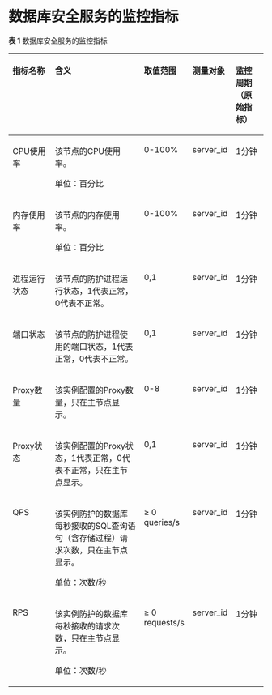 # 数据库安全服务的监控指标<a name="ZH-CN_TOPIC_0160826120"></a>

**表 1**  数据库安全服务的监控指标

<a name="table43127191164440"></a>
<table><thead align="left"><tr id="row21619017164440"><th class="cellrowborder" valign="top" width="17.87%" id="mcps1.2.6.1.1"><p id="p17263258164526"><a name="p17263258164526"></a><a name="p17263258164526"></a>指标名称</p>
</th>
<th class="cellrowborder" valign="top" width="40.89%" id="mcps1.2.6.1.2"><p id="p56146687164526"><a name="p56146687164526"></a><a name="p56146687164526"></a>含义</p>
</th>
<th class="cellrowborder" valign="top" width="11.39%" id="mcps1.2.6.1.3"><p id="p51587821164526"><a name="p51587821164526"></a><a name="p51587821164526"></a>取值范围</p>
</th>
<th class="cellrowborder" valign="top" width="16.619999999999997%" id="mcps1.2.6.1.4"><p id="p17863947164526"><a name="p17863947164526"></a><a name="p17863947164526"></a>测量对象</p>
</th>
<th class="cellrowborder" valign="top" width="13.23%" id="mcps1.2.6.1.5"><p id="zh-cn_topic_0015479905_p1611711113212"><a name="zh-cn_topic_0015479905_p1611711113212"></a><a name="zh-cn_topic_0015479905_p1611711113212"></a>监控周期（原始指标）</p>
</th>
</tr>
</thead>
<tbody><tr id="row1553905454618"><td class="cellrowborder" valign="top" width="17.87%" headers="mcps1.2.6.1.1 "><p id="p939164317363"><a name="p939164317363"></a><a name="p939164317363"></a>CPU使用率</p>
</td>
<td class="cellrowborder" valign="top" width="40.89%" headers="mcps1.2.6.1.2 "><p id="p151712423614"><a name="p151712423614"></a><a name="p151712423614"></a>该节点的CPU使用率。</p>
<p id="p186174194013"><a name="p186174194013"></a><a name="p186174194013"></a>单位：百分比</p>
</td>
<td class="cellrowborder" valign="top" width="11.39%" headers="mcps1.2.6.1.3 "><p id="p964584412147"><a name="p964584412147"></a><a name="p964584412147"></a>0-100%</p>
</td>
<td class="cellrowborder" valign="top" width="16.619999999999997%" headers="mcps1.2.6.1.4 "><p id="p1335861174311"><a name="p1335861174311"></a><a name="p1335861174311"></a>server_id</p>
</td>
<td class="cellrowborder" valign="top" width="13.23%" headers="mcps1.2.6.1.5 "><p id="zh-cn_topic_0015479905_p1411911103212"><a name="zh-cn_topic_0015479905_p1411911103212"></a><a name="zh-cn_topic_0015479905_p1411911103212"></a>1分钟</p>
</td>
</tr>
<tr id="row104463579466"><td class="cellrowborder" valign="top" width="17.87%" headers="mcps1.2.6.1.1 "><p id="p20391243153619"><a name="p20391243153619"></a><a name="p20391243153619"></a>内存使用率</p>
</td>
<td class="cellrowborder" valign="top" width="40.89%" headers="mcps1.2.6.1.2 "><p id="p13517102493612"><a name="p13517102493612"></a><a name="p13517102493612"></a>该节点的内存使用率。</p>
<p id="p292911321352"><a name="p292911321352"></a><a name="p292911321352"></a>单位：百分比</p>
</td>
<td class="cellrowborder" valign="top" width="11.39%" headers="mcps1.2.6.1.3 "><p id="p41871848144815"><a name="p41871848144815"></a><a name="p41871848144815"></a>0-100%</p>
</td>
<td class="cellrowborder" valign="top" width="16.619999999999997%" headers="mcps1.2.6.1.4 "><p id="p113581011124314"><a name="p113581011124314"></a><a name="p113581011124314"></a>server_id</p>
</td>
<td class="cellrowborder" valign="top" width="13.23%" headers="mcps1.2.6.1.5 "><p id="p1832914160452"><a name="p1832914160452"></a><a name="p1832914160452"></a>1分钟</p>
</td>
</tr>
<tr id="row170785120468"><td class="cellrowborder" valign="top" width="17.87%" headers="mcps1.2.6.1.1 "><p id="p1639204393611"><a name="p1639204393611"></a><a name="p1639204393611"></a>进程运行状态</p>
</td>
<td class="cellrowborder" valign="top" width="40.89%" headers="mcps1.2.6.1.2 "><p id="p1451792473616"><a name="p1451792473616"></a><a name="p1451792473616"></a>该节点的防护进程运行状态，1代表正常，0代表不正常。</p>
</td>
<td class="cellrowborder" valign="top" width="11.39%" headers="mcps1.2.6.1.3 "><p id="p2094623314147"><a name="p2094623314147"></a><a name="p2094623314147"></a>0,1</p>
</td>
<td class="cellrowborder" valign="top" width="16.619999999999997%" headers="mcps1.2.6.1.4 "><p id="p8358151110439"><a name="p8358151110439"></a><a name="p8358151110439"></a>server_id</p>
</td>
<td class="cellrowborder" valign="top" width="13.23%" headers="mcps1.2.6.1.5 "><p id="p193959194458"><a name="p193959194458"></a><a name="p193959194458"></a>1分钟</p>
</td>
</tr>
<tr id="row14493636164440"><td class="cellrowborder" valign="top" width="17.87%" headers="mcps1.2.6.1.1 "><p id="p239104312362"><a name="p239104312362"></a><a name="p239104312362"></a>端口状态</p>
</td>
<td class="cellrowborder" valign="top" width="40.89%" headers="mcps1.2.6.1.2 "><p id="p651712411363"><a name="p651712411363"></a><a name="p651712411363"></a>该节点的防护进程使用的端口状态，1代表正常，0代表不正常。</p>
</td>
<td class="cellrowborder" valign="top" width="11.39%" headers="mcps1.2.6.1.3 "><p id="p30996690164731"><a name="p30996690164731"></a><a name="p30996690164731"></a>0,1</p>
</td>
<td class="cellrowborder" valign="top" width="16.619999999999997%" headers="mcps1.2.6.1.4 "><p id="p113583114434"><a name="p113583114434"></a><a name="p113583114434"></a>server_id</p>
</td>
<td class="cellrowborder" valign="top" width="13.23%" headers="mcps1.2.6.1.5 "><p id="p2039511964511"><a name="p2039511964511"></a><a name="p2039511964511"></a>1分钟</p>
</td>
</tr>
<tr id="row1195013103148"><td class="cellrowborder" valign="top" width="17.87%" headers="mcps1.2.6.1.1 "><p id="p1239943193610"><a name="p1239943193610"></a><a name="p1239943193610"></a>Proxy数量</p>
</td>
<td class="cellrowborder" valign="top" width="40.89%" headers="mcps1.2.6.1.2 "><p id="p1751752453613"><a name="p1751752453613"></a><a name="p1751752453613"></a>该实例配置的Proxy数量，只在主节点显示。</p>
</td>
<td class="cellrowborder" valign="top" width="11.39%" headers="mcps1.2.6.1.3 "><p id="p39521810151419"><a name="p39521810151419"></a><a name="p39521810151419"></a>0-8</p>
</td>
<td class="cellrowborder" valign="top" width="16.619999999999997%" headers="mcps1.2.6.1.4 "><p id="p6358311124313"><a name="p6358311124313"></a><a name="p6358311124313"></a>server_id</p>
</td>
<td class="cellrowborder" valign="top" width="13.23%" headers="mcps1.2.6.1.5 "><p id="p177093211456"><a name="p177093211456"></a><a name="p177093211456"></a>1分钟</p>
</td>
</tr>
<tr id="row160010303141"><td class="cellrowborder" valign="top" width="17.87%" headers="mcps1.2.6.1.1 "><p id="p540943183616"><a name="p540943183616"></a><a name="p540943183616"></a>Proxy状态</p>
</td>
<td class="cellrowborder" valign="top" width="40.89%" headers="mcps1.2.6.1.2 "><p id="p3517924163612"><a name="p3517924163612"></a><a name="p3517924163612"></a>该实例配置的Proxy状态，1代表正常，0代表不正常，只在主节点显示。</p>
</td>
<td class="cellrowborder" valign="top" width="11.39%" headers="mcps1.2.6.1.3 "><p id="p12601113001410"><a name="p12601113001410"></a><a name="p12601113001410"></a>0,1</p>
</td>
<td class="cellrowborder" valign="top" width="16.619999999999997%" headers="mcps1.2.6.1.4 "><p id="p12358141144316"><a name="p12358141144316"></a><a name="p12358141144316"></a>server_id</p>
</td>
<td class="cellrowborder" valign="top" width="13.23%" headers="mcps1.2.6.1.5 "><p id="p670918218457"><a name="p670918218457"></a><a name="p670918218457"></a>1分钟</p>
</td>
</tr>
<tr id="row4787269515514"><td class="cellrowborder" valign="top" width="17.87%" headers="mcps1.2.6.1.1 "><p id="p17401043123615"><a name="p17401043123615"></a><a name="p17401043123615"></a>QPS</p>
</td>
<td class="cellrowborder" valign="top" width="40.89%" headers="mcps1.2.6.1.2 "><p id="p1517924113619"><a name="p1517924113619"></a><a name="p1517924113619"></a>该实例防护的数据库每秒接收的SQL查询语句（含存储过程）请求次数，只在主节点显示。</p>
<p id="p14115164719410"><a name="p14115164719410"></a><a name="p14115164719410"></a>单位：次数/秒</p>
</td>
<td class="cellrowborder" valign="top" width="11.39%" headers="mcps1.2.6.1.3 "><p id="p1544063115514"><a name="p1544063115514"></a><a name="p1544063115514"></a>≥ 0 queries/s</p>
</td>
<td class="cellrowborder" valign="top" width="16.619999999999997%" headers="mcps1.2.6.1.4 "><p id="p1235881112438"><a name="p1235881112438"></a><a name="p1235881112438"></a>server_id</p>
</td>
<td class="cellrowborder" valign="top" width="13.23%" headers="mcps1.2.6.1.5 "><p id="p7709132112454"><a name="p7709132112454"></a><a name="p7709132112454"></a>1分钟</p>
</td>
</tr>
<tr id="row41793281155110"><td class="cellrowborder" valign="top" width="17.87%" headers="mcps1.2.6.1.1 "><p id="p84016435364"><a name="p84016435364"></a><a name="p84016435364"></a>RPS</p>
</td>
<td class="cellrowborder" valign="top" width="40.89%" headers="mcps1.2.6.1.2 "><p id="p451752423611"><a name="p451752423611"></a><a name="p451752423611"></a>该实例防护的数据库每秒接收的请求次数，只在主节点显示。</p>
<p id="p1932935619412"><a name="p1932935619412"></a><a name="p1932935619412"></a>单位：次数/秒</p>
</td>
<td class="cellrowborder" valign="top" width="11.39%" headers="mcps1.2.6.1.3 "><p id="p42026410155110"><a name="p42026410155110"></a><a name="p42026410155110"></a>≥ 0 requests/s</p>
</td>
<td class="cellrowborder" valign="top" width="16.619999999999997%" headers="mcps1.2.6.1.4 "><p id="p43583111431"><a name="p43583111431"></a><a name="p43583111431"></a>server_id</p>
</td>
<td class="cellrowborder" valign="top" width="13.23%" headers="mcps1.2.6.1.5 "><p id="p5709142104518"><a name="p5709142104518"></a><a name="p5709142104518"></a>1分钟</p>
</td>
</tr>
</tbody>
</table>


